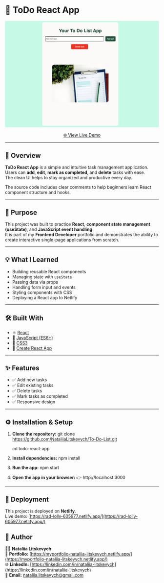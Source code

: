 # 📝 ToDo React App

![cover](./ToDoApp.png)

<p align="center">
  <a href="https://rad-lolly-605977.netlify.app/" target="_blank">🌐 View Live Demo</a>
</p>

---

## 📌 Overview

**ToDo React App** is a simple and intuitive task management application.  
Users can **add**, **edit**, **mark as completed**, and **delete** tasks with ease.  
The clean UI helps to stay organized and productive every day.

The source code includes clear comments to help beginners learn React component structure and hooks.

---

## 🎯 Purpose

This project was built to practice **React**, **component state management (useState)**, and **JavaScript event handling**.  
It is part of my **Frontend Developer** portfolio and demonstrates the ability to create interactive single-page applications from scratch.

---

## 💡 What I Learned

- Building reusable React components  
- Managing state with `useState`  
- Passing data via props  
- Handling form input and events  
- Styling components with CSS  
- Deploying a React app to Netlify

---

## 🛠️ Built With

- ⚛️ [React](https://reactjs.org/)  
- 💛 [JavaScript (ES6+)](https://developer.mozilla.org/en-US/docs/Web/JavaScript)  
- 🎨 [CSS3](https://developer.mozilla.org/en-US/docs/Web/CSS)  
- 🚀 [Create React App](https://github.com/facebook/create-react-app)

---

## ✨ Features

- ✅ Add new tasks  
- ✅ Edit existing tasks  
- ✅ Delete tasks  
- ✅ Mark tasks as completed  
- ✅ Responsive design

---

## ⚙️ Installation & Setup

   1. **Clone the repository:**
      git clone https://github.com/NataliiaLitskevych/To-Do-List.git

      cd todo-react-app
   3. **Install dependencies:**
      npm install
   4. **Run the app:**
      npm start
   5. **Open the app in your browser:**
      👉 http://localhost:3000

---

## 🚀 Deployment

This project is deployed on **Netlify**.  
Live demo: [https://rad-lolly-605977.netlify.app/](https://rad-lolly-605977.netlify.app/)

## 🧠 Author

👩‍💻 **Nataliia Litskevych**  
📎 **Portfolio:** [https://myportfolio-nataliia-litskevych.netlify.app/](https://myportfolio-nataliia-litskevych.netlify.app/)  
🌐 **LinkedIn:** [https://linkedin.com/in/nataliia-litskevych](https://linkedin.com/in/nataliia-litskevych)  
💌 **Email:** nataliia.litskevych@gmail.com




